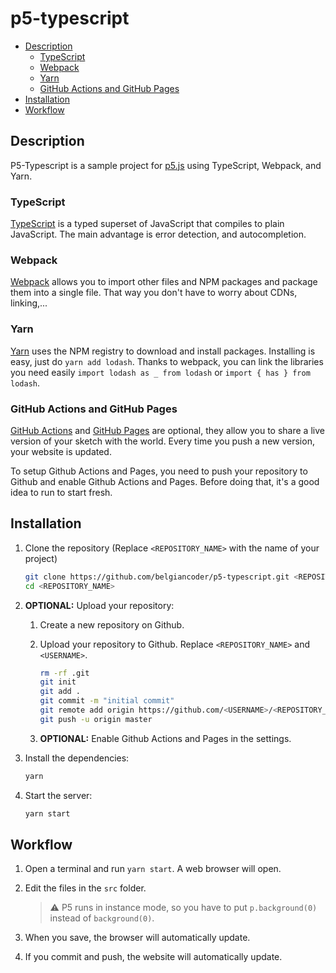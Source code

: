 # p5-typescript

<!-- prettier-ignore-start -->
<!-- TOC depthFrom:2 -->

- [Description](#description)
    - [TypeScript](#typescript)
    - [Webpack](#webpack)
    - [Yarn](#yarn)
    - [GitHub Actions and GitHub Pages](#github-actions-and-github-pages)
- [Installation](#installation)
- [Workflow](#workflow)

<!-- /TOC -->
<!-- prettier-ignore-end -->

## Description

P5-Typescript is a sample project for [p5.js](https://p5js.org/) using TypeScript, Webpack, and Yarn.

### TypeScript

[TypeScript](https://www.typescriptlang.org/) is a typed superset of JavaScript that compiles to plain JavaScript. The main advantage is error detection, and autocompletion.

### Webpack

[Webpack](https://webpack.js.org/) allows you to import other files and NPM packages and package them into a single file. That way you don't have to worry about CDNs, linking,...

### Yarn

[Yarn](https://yarnpkg.com/en/docs/install) uses the NPM registry to download and install packages. Installing is easy, just do `yarn add lodash`. Thanks to webpack, you can link the libraries you need easily `import lodash as _ from lodash` or `import { has } from lodash`.

### GitHub Actions and GitHub Pages

[GitHub Actions](https://github.com/features/actions) and [GitHub Pages](https://pages.github.com/) are optional, they allow you to share a live version of your sketch with the world. Every time you push a new version, your website is updated.

To setup Github Actions and Pages, you need to push your repository to Github and enable Github Actions and Pages. Before doing that, it's a good idea to run to start fresh.

## Installation

1. Clone the repository (Replace `<REPOSITORY_NAME>` with the name of your project)

    ```bash
    git clone https://github.com/belgiancoder/p5-typescript.git <REPOSITORY_NAME>
    cd <REPOSITORY_NAME>
    ```

1. **OPTIONAL:** Upload your repository:

    1. Create a new repository on Github.

    1. Upload your repository to Github. Replace `<REPOSITORY_NAME>` and `<USERNAME>`.

        ```bash
        rm -rf .git
        git init
        git add .
        git commit -m "initial commit"
        git remote add origin https://github.com/<USERNAME>/<REPOSITORY_NAME>.git
        git push -u origin master
        ```

    1. **OPTIONAL:** Enable Github Actions and Pages in the settings.

1. Install the dependencies:

    ```bash
    yarn
    ```

1. Start the server:

    ```bash
    yarn start
    ```

## Workflow

1. Open a terminal and run `yarn start`. A web browser will open.

1. Edit the files in the `src` folder.

    > :warning: P5 runs in instance mode, so you have to put `p.background(0)` instead of `background(0)`.

1. When you save, the browser will automatically update.

1. If you commit and push, the website will automatically update.
